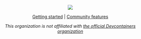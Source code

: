 <div align="center">

![](https://user-images.githubusercontent.com/61068799/205097834-1b0e842d-bdbc-4f62-b5ae-5a7c32e637a8.png)

[Getting started](https://code.visualstudio.com/docs/devcontainers/tutorial) |
[Community features](https://github.com/decvontainers-contrib/features#readme)

</div>

<div align="center">

_This organization is not affiliated with [the official Devcontainers
organization](https://github.com/devcontainers)_

</div>
